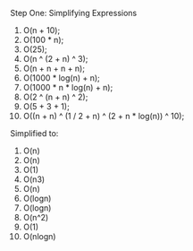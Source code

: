 Step One: Simplifying Expressions

1. O(n + 10);  
2. O(100 * n);
3. O(25);
4. O(n ^ (2 + n) ^ 3);
5. O(n + n + n + n);
6. O(1000 * log(n) + n);
7. O(1000 * n * log(n) + n);
8. O(2 ^ (n + n) ^ 2);
9. O(5 + 3 + 1);
10. O((n + n) ^ (1 / 2 + n) ^ (2 + n * log(n)) ^ 10);


Simplified to:

1. O(n)
2. O(n)
3. O(1)
4. O(n3)
5. O(n)
6. O(logn)
7. O(logn)
8. O(n^2)
9. O(1)
10. O(nlogn)
